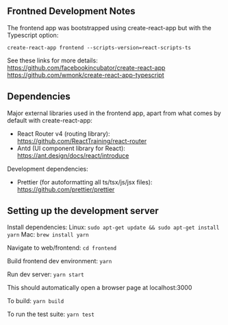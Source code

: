 ## Frontned Development Notes

The frontend app was bootstrapped using create-react-app but with the Typescript option:

`create-react-app frontend --scripts-version=react-scripts-ts`

See these links for more details:
https://github.com/facebookincubator/create-react-app
https://github.com/wmonk/create-react-app-typescript

## Dependencies

Major external libraries used in the frontend app, apart from what comes by default with create-react-app:

- React Router v4 (routing library): https://github.com/ReactTraining/react-router
- Antd (UI component library for React): https://ant.design/docs/react/introduce

Development dependencies:

- Prettier (for autoformatting all ts/tsx/js/jsx files): https://github.com/prettier/prettier

## Setting up the development server 

Install dependencies:
Linux: `sudo apt-get update && sudo apt-get install yarn`
Mac: `brew install yarn`

Navigate to web/frontend:
`cd frontend`

Build frontend dev environment:
`yarn`

Run dev server:
`yarn start`

This should automatically open a browser page at localhost:3000

To build:
`yarn build`

To run the test suite:
`yarn test`


